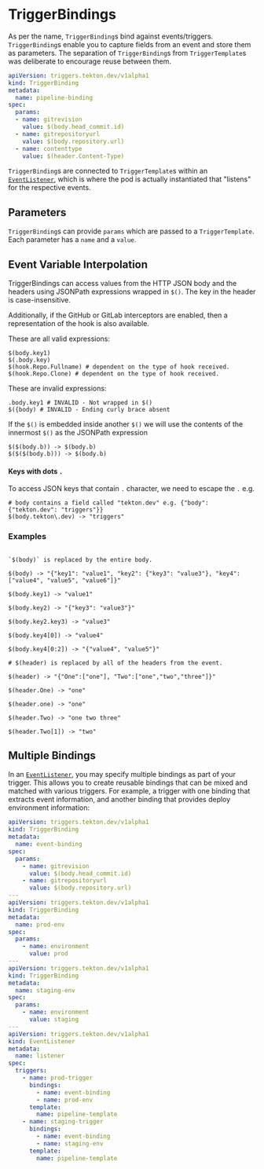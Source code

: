 <!--
---
linkTitle: "Trigger Bindings"
weight: 4
---
-->
# TriggerBindings

As per the name, `TriggerBinding`s bind against events/triggers.
`TriggerBinding`s enable you to capture fields from an event and store them as
parameters. The separation of `TriggerBinding`s from `TriggerTemplate`s was
deliberate to encourage reuse between them.

<!-- FILE: examples/triggerbindings/triggerbinding.yaml -->
```YAML
apiVersion: triggers.tekton.dev/v1alpha1
kind: TriggerBinding
metadata:
  name: pipeline-binding
spec:
  params:
  - name: gitrevision
    value: $(body.head_commit.id)
  - name: gitrepositoryurl
    value: $(body.repository.url)
  - name: contenttype
    value: $(header.Content-Type)
```


`TriggerBinding`s are connected to `TriggerTemplate`s within an
[`EventListener`](eventlisteners.md), which is where the pod is actually
instantiated that "listens" for the respective events.

## Parameters

`TriggerBinding`s can provide `params` which are passed to a `TriggerTemplate`.
Each parameter has a `name` and a `value`.

## Event Variable Interpolation

TriggerBindings can access values from the HTTP JSON body and the headers using
JSONPath expressions wrapped in `$()`. The key in the header is
case-insensitive.

Additionally, if the GitHub or GitLab interceptors are enabled, then a representation of the
hook is also available.

These are all valid expressions:

```shell script
$(body.key1)
$(.body.key)
$(hook.Repo.Fullname) # dependent on the type of hook received.
$(hook.Repo.Clone) # dependent on the type of hook received.
```

These are invalid expressions:

```shell script
.body.key1 # INVALID - Not wrapped in $()
$({body) # INVALID - Ending curly brace absent
```

If the `$()` is embedded inside another `$()` we will use the contents of the
innermost `$()` as the JSONPath expression

```shell script
$($(body.b)) -> $(body.b)
$($($(body.b))) -> $(body.b)
```

#### Keys with dots `.`

To access JSON keys that contain `.` character, we need to escape the `.` e.g.

```shell script
# body contains a field called "tekton.dev" e.g. {"body": {"tekton.dev": "triggers"}}
$(body.tekton\.dev) -> "triggers"
```

### Examples

```shell script

`$(body)` is replaced by the entire body.

$(body) -> "{"key1": "value1", "key2": {"key3": "value3"}, "key4": ["value4", "value5", "value6"]}"

$(body.key1) -> "value1"

$(body.key2) -> "{"key3": "value3"}"

$(body.key2.key3) -> "value3"

$(body.key4[0]) -> "value4"

$(body.key4[0:2]) -> "{"value4", "value5"}"

# $(header) is replaced by all of the headers from the event.

$(header) -> "{"One":["one"], "Two":["one","two","three"]}"

$(header.One) -> "one"

$(header.one) -> "one"

$(header.Two) -> "one two three"

$(header.Two[1]) -> "two"
```

## Multiple Bindings

In an [`EventListener`](eventlisteners.md), you may specify multiple bindings as
part of your trigger. This allows you to create reusable bindings that can be
mixed and matched with various triggers. For example, a trigger with one binding
that extracts event information, and another binding that provides deploy
environment information:

```yaml
apiVersion: triggers.tekton.dev/v1alpha1
kind: TriggerBinding
metadata:
  name: event-binding
spec:
  params:
    - name: gitrevision
      value: $(body.head_commit.id)
    - name: gitrepositoryurl
      value: $(body.repository.url)
---
apiVersion: triggers.tekton.dev/v1alpha1
kind: TriggerBinding
metadata:
  name: prod-env
spec:
  params:
    - name: environment
      value: prod
---
apiVersion: triggers.tekton.dev/v1alpha1
kind: TriggerBinding
metadata:
  name: staging-env
spec:
  params:
    - name: environment
      value: staging
---
apiVersion: triggers.tekton.dev/v1alpha1
kind: EventListener
metadata:
  name: listener
spec:
  triggers:
    - name: prod-trigger
      bindings:
        - name: event-binding
        - name: prod-env
      template:
        name: pipeline-template
    - name: staging-trigger
      bindings:
        - name: event-binding
        - name: staging-env
      template:
        name: pipeline-template
```
